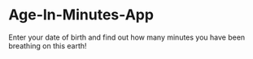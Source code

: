﻿# Age-In-Minutes-App
Enter your date of birth and find out how many minutes you have been breathing on this earth!
